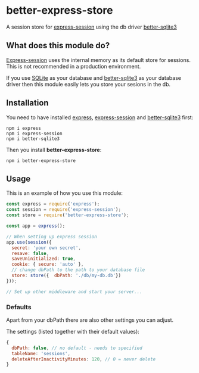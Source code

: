# better-express-store
A session store for [express-session](https://www.npmjs.com/package/express-session) using the db driver [better-sqlite3](https://www.npmjs.com/package/express-session)

## What does this module do?

[Express-session](https://www.npmjs.com/package/express-session) uses the internal memory as its default store for sessions. This is not recommended in a production environment.

If you use [SQLite](https://www.sqlite.org/index.html) as your database and [better-sqlite3](https://www.npmjs.com/package/express-session) as your database driver then this module easily lets you store your sesions in the db.


## Installation
You need to have installed [express](https://www.npmjs.com/package/express), [express-session](https://www.npmjs.com/package/express-session) and [better-sqlite3](https://www.npmjs.com/package/express-session) first:

```
npm i express
npm i express-session
npm i better-sqlite3
```

Then you install **better-express-store**:

```
npm i better-express-store
```

## Usage

This is an example of how you use this module:

```js
const express = require('express');
const session = require('express-session');
const store = require('better-express-store');

const app = express();

// When setting up express session
app.use(session({
  secret: 'your own secret',
  resave: false,
  saveUninitialized: true,
  cookie: { secure: 'auto' },
  // change dbPath to the path to your database file
  store: store({  dbPath: './db/my-db.db'})
}));

// Set up other middleware and start your server...
```

### Defaults
Apart from your dbPath there are also other settings you can adjust.

The settings (listed together with their default values):

```js
{
  dbPath: false, // no default - needs to specified
  tableName: 'sessions',
  deleteAfterInactivityMinutes: 120, // 0 = never delete
}
```